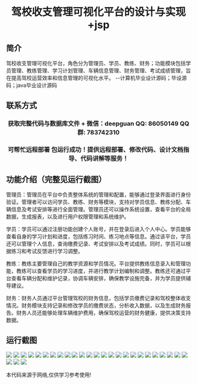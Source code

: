 <p><h1 align="center">驾校收支管理可视化平台的设计与实现+jsp</h1></p>

## 简介
驾校收支管理可视化平台，角色分为管理员、学员、教练、财务；功能模块包括学员管理、教练管理、学习计划管理、车辆信息管理、财务管理、考试成绩管理，旨在提高驾校运营效率和信息管理的可视化水平。    --计算机毕业设计源码；毕设源码；java毕业设计源码


## 联系方式
<p><h3 align="center">获取完整代码与数据库文件 + 微信：deepguan QQ: 86050149 QQ群: 783742310</h3></p>
<p><h3 align="center">可帮忙远程部署 包运行成功！提供远程部署、修改代码、设计文档指导、代码讲解等服务！</h3></p>

## 功能介绍（完整见运行截图）
管理员：管理员在平台中负责整体系统的管理和配置，能够通过登录界面进行身份验证。管理者可以访问学员、教练、财务等模块，支持对学员信息、教练分配、车辆信息及考试安排等进行全面管理。管理员还可以操作系统设置，查看平台的全局数据，生成报表，以及进行用户权限管理和系统维护。

学员：学员可以通过注册功能创建个人账号，并在登录后进入个人中心。学员能够查看自身的学习计划和进度，包括练习时间、练习地点等信息。通过该平台，学员还可以管理个人信息，查询缴费记录、考试安排以及考试成绩。同时，学员可以根据练习和考试反馈进行学习调整。

教练：教练主要管理自己的教学资源和学员情况。平台提供教练信息录入和管理功能，教练可以查看学员的学习进度，并进行教学计划编制和调整。教练还可通过平台查看车辆分配和维护记录，协调车辆安排，确保教学设施完备，并为学员提供辅导建议。

财务：财务人员通过平台管理驾校的财务信息，包括学员缴费记录和驾校整体收支情况。财务模块支持记录和修改学员的缴费状态，分析收入数据，以及生成财务报告。财务人员还能够处理车辆维护费用，确保驾校运营的财务健康，提供决策支持数据。


## 运行截图
![](img/001.jpg)
![](img/002.jpg)
![](img/003.jpg)
![](img/004.jpg)
![](img/005.jpg)
![](img/006.jpg)
![](img/007.jpg)
![](img/008.jpg)
![](img/009.jpg)
![](img/010.jpg)
![](img/011.jpg)
![](img/012.jpg)
![](img/013.jpg)
![](img/014.jpg)
![](img/015.jpg)
![](img/016.jpg)
![](img/017.jpg)
![](img/018.jpg)
![](img/019.jpg)
![](img/020.jpg)
![](img/021.jpg)
![](img/022.jpg)
![](img/023.jpg)
![](img/024.jpg)
![](img/025.jpg)
![](img/026.jpg)
![](img/027.jpg)
![](img/028.jpg)

<p>本代码来源于网络,仅供学习参考使用!</p>
